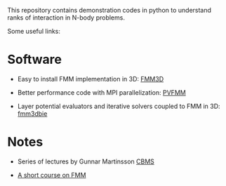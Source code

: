 This repository contains demonstration codes in python to understand ranks of interaction in N-body problems.

Some useful links:


Software
==========
* Easy to install FMM implementation in 3D:
[FMM3D](https://fmm3d.readthedocs.io/en/latest)

* Better performance code with MPI parallelization: [PVFMM](https://pvfmm.org)

* Layer potential evaluators and iterative solvers coupled to FMM in 3D:
  [fmm3dbie](https://fmm3dbie.readthedocs.io/en/latest)

Notes
======

* Series of lectures by Gunnar Martinsson [CBMS](http://amath.colorado.edu/faculty/martinss/2014_CBMS/)

* [A short course on FMM](https://web.njit.edu/~jiang/math614/beatson-greengard.pdf)

